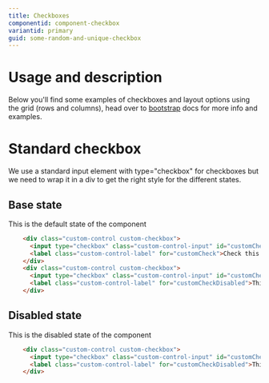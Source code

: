 ```yaml
---
title: Checkboxes
componentid: component-checkbox
variantid: primary
guid: some-random-and-unique-checkbox
---
```

# Usage and description
Below you'll find some examples of checkboxes and layout options using the grid (rows and columns), head over to [bootstrap](https://getbootstrap.com/docs/4.0/components/forms/#overview) docs for more info and examples.

# Standard checkbox
We use a standard input element with type="checkbox" for checkboxes but we need to wrap it in a div to get the right style for the different states.

## Base state
This is the default state of the component
```html
    <div class="custom-control custom-checkbox">
      <input type="checkbox" class="custom-control-input" id="customCheck">
      <label class="custom-control-label" for="customCheck">Check this custom checkbox</label>
    </div>
    <div class="custom-control custom-checkbox">
      <input type="checkbox" class="custom-control-input" id="customCheckDisabled" disabled>
      <label class="custom-control-label" for="customCheckDisabled">This checkbox is disabled</label>
    </div>
```

## Disabled state
This is the disabled state of the component
```html
    <div class="custom-control custom-checkbox">
      <input type="checkbox" class="custom-control-input" id="customCheckDisabled" disabled>
      <label class="custom-control-label" for="customCheckDisabled">This checkbox is disabled</label>
    </div>
```